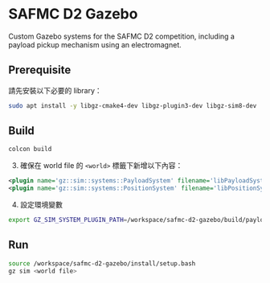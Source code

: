 # SAFMC D2 Gazebo

Custom Gazebo systems for the SAFMC D2 competition, including a payload pickup mechanism using an electromagnet.

## Prerequisite

請先安裝以下必要的 library：

```sh
sudo apt install -y libgz-cmake4-dev libgz-plugin3-dev libgz-sim8-dev
```

## Build

```sh
colcon build
```

3. 確保在 world file 的 `<world>` 標籤下新增以下內容：

```xml
<plugin name='gz::sim::systems::PayloadSystem' filename='libPayloadSystem.so' />
<plugin name='gz::sim::systems::PositionSystem' filename='libPositionSystem.so' />
```

4. 設定環境變數

```sh
export GZ_SIM_SYSTEM_PLUGIN_PATH=/workspace/safmc-d2-gazebo/build/payload_system:/workspace/safmc-d2-gazebo/build/position_system
```

## Run

```sh
source /workspace/safmc-d2-gazebo/install/setup.bash
gz sim <world file>
```

